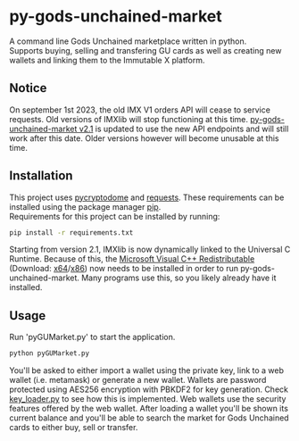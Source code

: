 # py-gods-unchained-market

A command line Gods Unchained marketplace written in python.\
Supports buying, selling and transfering GU cards as well as creating new wallets and linking them to the Immutable X platform.

## Notice
On september 1st 2023, the old IMX V1 orders API will cease to service requests. Old versions of IMXlib will stop functioning at this time. [py-gods-unchained-market v2.1](https://github.com/SaltBlocks/py-gods-unchained-market/releases/tag/v2.1) is updated to use the new API endpoints and will still work after this date. Older versions however will become unusable at this time.

## Installation

This project uses [pycryptodome](https://pypi.org/project/pycryptodome/) and [requests](https://pypi.org/project/requests/). These requirements can be installed using the package manager [pip](https://pip.pypa.io/en/stable/).\
Requirements for this project can be installed by running:

```bash
pip install -r requirements.txt
```

Starting from version 2.1, IMXlib is now dynamically linked to the Universal C Runtime. Because of this, the [Microsoft Visual C++ Redistributable](https://learn.microsoft.com/en-us/cpp/windows/latest-supported-vc-redist?view=msvc-170) (Download: [x64](https://aka.ms/vs/17/release/vc_redist.x64.exe)/[x86](https://aka.ms/vs/17/release/vc_redist.x86.exe)) now needs to be installed in order to run py-gods-unchained-market.
Many programs use this, so you likely already have it installed.

## Usage
Run 'pyGUMarket.py' to start the application.
```bash
python pyGUMarket.py
```
You'll be asked to either import a wallet using the private key, link to a web wallet (i.e. metamask) or generate a new wallet. Wallets are password protected using AES256 encryption with PBKDF2 for key generation. Check [key_loader.py](https://github.com/SaltBlocks/py-gods-unchained-market/blob/main/key_loader.py) to see how this is implemented. Web wallets use the security features offered by the web wallet. After loading a wallet you'll be shown its current balance and you'll be able to search the market for Gods Unchained cards to either buy, sell or transfer.